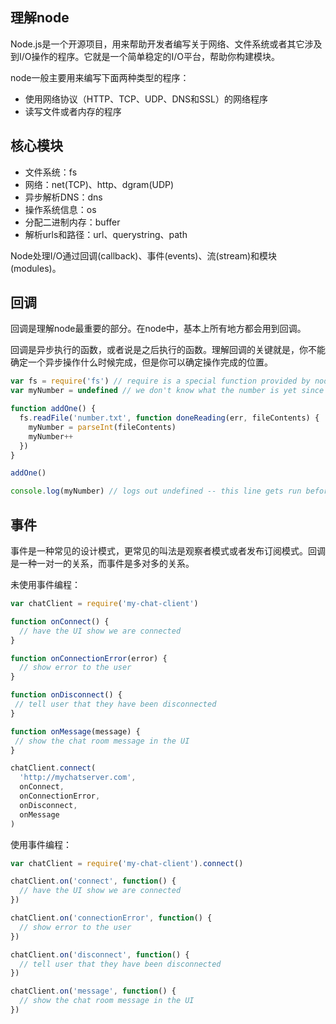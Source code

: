## 理解node
Node.js是一个开源项目，用来帮助开发者编写关于网络、文件系统或者其它涉及到I/O操作的程序。它就是一个简单稳定的I/O平台，帮助你构建模块。

node一般主要用来编写下面两种类型的程序：
+ 使用网络协议（HTTP、TCP、UDP、DNS和SSL）的网络程序
+ 读写文件或者内存的程序

## 核心模块
+ 文件系统：fs
+ 网络：net(TCP)、http、dgram(UDP)
+ 异步解析DNS：dns
+ 操作系统信息：os
+ 分配二进制内存：buffer
+ 解析urls和路径：url、querystring、path

Node处理I/O通过回调(callback)、事件(events)、流(stream)和模块(modules)。

## 回调
回调是理解node最重要的部分。在node中，基本上所有地方都会用到回调。

回调是异步执行的函数，或者说是之后执行的函数。理解回调的关键就是，你不能确定一个异步操作什么时候完成，但是你可以确定操作完成的位置。

```js
var fs = require('fs') // require is a special function provided by node
var myNumber = undefined // we don't know what the number is yet since it is stored in a file

function addOne() {
  fs.readFile('number.txt', function doneReading(err, fileContents) {
    myNumber = parseInt(fileContents)
    myNumber++
  })
}

addOne()

console.log(myNumber) // logs out undefined -- this line gets run before readFile is done
```

## 事件
事件是一种常见的设计模式，更常见的叫法是观察者模式或者发布订阅模式。回调是一种一对一的关系，而事件是多对多的关系。

未使用事件编程：
```js
var chatClient = require('my-chat-client')

function onConnect() {
  // have the UI show we are connected
}

function onConnectionError(error) {
  // show error to the user
}

function onDisconnect() {
 // tell user that they have been disconnected
}

function onMessage(message) {
 // show the chat room message in the UI
}

chatClient.connect(
  'http://mychatserver.com',
  onConnect,
  onConnectionError,
  onDisconnect,
  onMessage
)
```

使用事件编程：
```js
var chatClient = require('my-chat-client').connect()

chatClient.on('connect', function() {
  // have the UI show we are connected
}) 

chatClient.on('connectionError', function() {
  // show error to the user
})

chatClient.on('disconnect', function() {
  // tell user that they have been disconnected
})

chatClient.on('message', function() {
  // show the chat room message in the UI
})
```